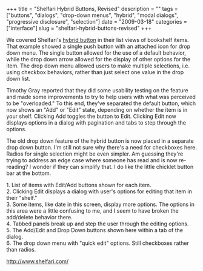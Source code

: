 +++
title = "Shelfari Hybrid Buttons, Revised"
description = ""
tags = ["buttons", "dialogs", "drop-down menus", "hybrid", "modal dialogs", "progressive disclosure", "selection"]
date = "2009-03-18"
categories = ["interface"]
slug = "shelfari-hybrid-buttons-revised"
+++


<p>We covered Shelfari's <a href="shelfari-hybrid-buttons.html">hybrid button</a> in their list views of bookshelf items. That example showed a single push button with an attached icon for drop down menu. The single button allowed for the use of a default behavior, while the drop down arrow allowed for the display of other options for the item. The drop down menu allowed users to make multiple selections, i.e. using checkbox behaviors, rather than just select one value in the drop down list.</p>
<p>Timothy Gray reported that they did some usability testing on the feature and made some improvements to try to help users with what was perceived to be "overloaded." To this end, they've separated the default button, which now shows an "Add" or "Edit" state, depending on whether the item is in your shelf. Clicking Add toggles the button to Edit. Clicking Edit now displays options in a dialog with pagination and tabs to step through the options.</p>
<p>The old drop down feature of the hybrid button is now placed in a separate drop down button. I'm still not sure why there's a need for checkboxes here. Radios for single selection might be even simpler. Am guessing they're  trying to address an edge case where someone has read and is now re-reading? I wonder if they can simplify that. I do like the little chicklet button bar at the bottom.</p>
<div id="screens-full" class="clear"><div class="caption">1. List of items with Edit/Add buttons shown for each item.</div><div class="fullimg clear"><a href="http://media.konigi.com/interface/shelfari-hybrid-buttons-2-1.png" class="group" rel="group" title="1. List of items with Edit/Add buttons shown for each item."><img src="http://media.konigi.com/interface/shelfari-hybrid-buttons-2-1.png" alt="" class="img-responsive"></a></div></div><div id="screens-full" class="clear"><div class="caption">2. Clicking Edit displays a dialog with user's options for editing that item in their &quot;shelf.&quot;</div><div class="fullimg clear"><a href="http://media.konigi.com/interface/shelfari-hybrid-buttons-2-2.png" class="group" rel="group" title="2. Clicking Edit displays a dialog with user's options for editing that item in their &quot;she..."><img src="http://media.konigi.com/interface/shelfari-hybrid-buttons-2-2.png" alt="" class="img-responsive"></a></div></div><div id="screens-full" class="clear"><div class="caption">3. Some items, like date in this screen, display more options. The options in this area were a little confusing to me, and I seem to have broken the add/delete behavior there.</div><div class="fullimg clear"><a href="http://media.konigi.com/interface/shelfari-hybrid-buttons-2-3.png" class="group" rel="group" title="3. Some items, like date in this screen, display more options. The options in this area were a littl..."><img src="http://media.konigi.com/interface/shelfari-hybrid-buttons-2-3.png" alt="" class="img-responsive"></a></div></div><div id="screens-full" class="clear"><div class="caption">4. Tabbed panels break up and step the user through the editing options.</div><div class="fullimg clear"><a href="http://media.konigi.com/interface/shelfari-hybrid-buttons-2-4.png" class="group" rel="group" title="4. Tabbed panels break up and step the user through the editing options."><img src="http://media.konigi.com/interface/shelfari-hybrid-buttons-2-4.png" alt="" class="img-responsive"></a></div></div><div id="screens-full" class="clear"><div class="caption">5. The Add/Edit and Drop Down buttons shown here within a  tab of the dialog.</div><div class="fullimg clear"><a href="http://media.konigi.com/interface/shelfari-hybrid-buttons-2-5.png" class="group" rel="group" title="5. The Add/Edit and Drop Down buttons shown here within a  tab of the dialog."><img src="http://media.konigi.com/interface/shelfari-hybrid-buttons-2-5.png" alt="" class="img-responsive"></a></div></div><div id="screens-full" class="clear"><div class="caption">6. The drop down menu with &quot;quick edit&quot; options. Still checkboxes rather than radios.</div><div class="fullimg clear"><a href="http://media.konigi.com/interface/shelfari-hybrid-buttons-2-6.png" class="group" rel="group" title="6. The drop down menu with &quot;quick edit&quot; options. Still checkboxes rather than radios."><img src="http://media.konigi.com/interface/shelfari-hybrid-buttons-2-6.png" alt="" class="img-responsive"></a></div></div>        
<p><a href="http://www.shelfari.com/">http://www.shelfari.com/</a></p>

